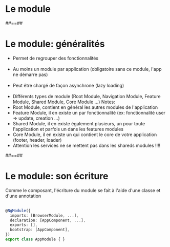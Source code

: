 <!-- .slide: class="transition-bg-grey-1 underline" -->
# Le module

##==##

<!-- .slide-->
# Le module: généralités<br>

- Permet de regrouper des fonctionnalités<br><br>
- Au moins un module par application (obligatoire sans ce module, l'app ne démarre pas)<br><br>
- Peut être chargé de façon asynchrone (lazy loading)<br><br>
- Différents types de module (Root Module, Navigation Module, Feature Module, Shared Module, Core Module ...)
Notes:
- Root Module, contient en général les autres modules de l'application
- Feature Module, il en existe un par fonctionnalité (ex: fonctionnalité user => update, creation ...)
- Shared Module, il en existe également plusieurs, un pour toute l'application et parfois un dans les features modules
- Core Module, il en existe un qui contient le core de votre application (footer, header, loader)
- Attention les services ne se mettent pas dans les shareds modules !!!!

##==##

<!-- .slide: class="with-code" -->
# Le module: son écriture
Comme le composant, l'écriture du module se fait à l'aide d'une classe et d'une annotation
<br><br>

```typescript
@NgModule({
  imports: [BrowserModule, ...],
  declaration: [AppComponent, ...],
  exports: [],
  bootstrap: [AppComponent],
})
export class AppModule { }
```
<!-- .element: class="big-code" -->

